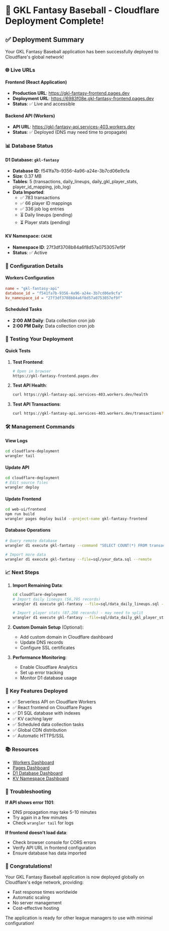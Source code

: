 # 🚀 GKL Fantasy Baseball - Cloudflare Deployment Complete!

## ✅ Deployment Summary

Your GKL Fantasy Baseball application has been successfully deployed to Cloudflare's global network!

### 🌐 Live URLs

#### Frontend (React Application)
- **Production URL**: https://gkl-fantasy-frontend.pages.dev
- **Deployment URL**: https://6983f08e.gkl-fantasy-frontend.pages.dev
- **Status**: ✅ Live and accessible

#### Backend API (Workers)
- **API URL**: https://gkl-fantasy-api.services-403.workers.dev
- **Status**: ✅ Deployed (DNS may need time to propagate)

### 📊 Database Status

#### D1 Database: `gkl-fantasy`
- **Database ID**: f541fa7b-9356-4a96-a24e-3b7cd06e9cfa
- **Size**: 0.37 MB
- **Tables**: 5 (transactions, daily_lineups, daily_gkl_player_stats, player_id_mapping, job_log)
- **Data Imported**:
  - ✅ 783 transactions
  - ✅ 66 player ID mappings
  - ✅ 336 job log entries
  - ⏳ Daily lineups (pending)
  - ⏳ Player stats (pending)

#### KV Namespace: `CACHE`
- **Namespace ID**: 27f3df3708b84a6f8d57a0753057ef9f
- **Status**: ✅ Active

### 🔧 Configuration Details

#### Workers Configuration
```toml
name = "gkl-fantasy-api"
database_id = "f541fa7b-9356-4a96-a24e-3b7cd06e9cfa"
kv_namespace_id = "27f3df3708b84a6f8d57a0753057ef9f"
```

#### Scheduled Tasks
- **2:00 AM Daily**: Data collection cron job
- **2:00 PM Daily**: Data collection cron job

### 📝 Testing Your Deployment

#### Quick Tests

1. **Test Frontend**:
   ```bash
   # Open in browser
   https://gkl-fantasy-frontend.pages.dev
   ```

2. **Test API Health**:
   ```bash
   curl https://gkl-fantasy-api.services-403.workers.dev/health
   ```

3. **Test API Transactions**:
   ```bash
   curl https://gkl-fantasy-api.services-403.workers.dev/transactions?limit=5
   ```

### 🛠️ Management Commands

#### View Logs
```bash
cd cloudflare-deployment
wrangler tail
```

#### Update API
```bash
cd cloudflare-deployment
# Edit source files
wrangler deploy
```

#### Update Frontend
```bash
cd web-ui/frontend
npm run build
wrangler pages deploy build --project-name gkl-fantasy-frontend
```

#### Database Operations
```bash
# Query remote database
wrangler d1 execute gkl-fantasy --command "SELECT COUNT(*) FROM transactions" --remote

# Import more data
wrangler d1 execute gkl-fantasy --file=sql/your_data.sql --remote
```

### 📈 Next Steps

1. **Import Remaining Data**:
   ```bash
   cd cloudflare-deployment
   # Import daily lineups (56,785 records)
   wrangler d1 execute gkl-fantasy --file=sql/data_daily_lineups.sql --remote
   
   # Import player stats (87,208 records) - may need to split
   wrangler d1 execute gkl-fantasy --file=sql/data_daily_gkl_player_stats.sql --remote
   ```

2. **Custom Domain Setup** (Optional):
   - Add custom domain in Cloudflare dashboard
   - Update DNS records
   - Configure SSL certificates

3. **Performance Monitoring**:
   - Enable Cloudflare Analytics
   - Set up error tracking
   - Monitor D1 database usage

### 🎯 Key Features Deployed

- ✅ Serverless API on Cloudflare Workers
- ✅ React frontend on Cloudflare Pages
- ✅ D1 SQL database with indexes
- ✅ KV caching layer
- ✅ Scheduled data collection tasks
- ✅ Global CDN distribution
- ✅ Automatic HTTPS/SSL

### 📚 Resources

- [Workers Dashboard](https://dash.cloudflare.com/?to=/:account/workers/services/view/gkl-fantasy-api)
- [Pages Dashboard](https://dash.cloudflare.com/?to=/:account/pages/view/gkl-fantasy-frontend)
- [D1 Database Dashboard](https://dash.cloudflare.com/?to=/:account/d1)
- [KV Namespace Dashboard](https://dash.cloudflare.com/?to=/:account/workers/kv/namespaces)

### 🐛 Troubleshooting

**If API shows error 1101**:
- DNS propagation may take 5-10 minutes
- Try again in a few minutes
- Check `wrangler tail` for logs

**If frontend doesn't load data**:
- Check browser console for CORS errors
- Verify API URL in frontend configuration
- Ensure database has data imported

### 🎉 Congratulations!

Your GKL Fantasy Baseball application is now deployed globally on Cloudflare's edge network, providing:
- Fast response times worldwide
- Automatic scaling
- No server management
- Cost-effective hosting

The application is ready for other league managers to use with minimal configuration!